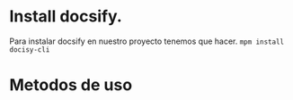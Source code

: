 # Install docsify.

Para instalar docsify en nuestro proyecto tenemos que hacer.
`mpm install docisy-cli`

# Metodos de uso